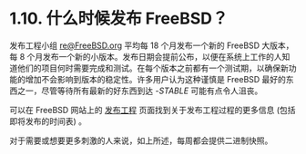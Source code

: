 # 1.10. 什么时候发布 FreeBSD？

发布工程小组 [re@FreeBSD.org](mailto:re@FreeBSD.org) 平均每 18 个月发布一个新的 FreeBSD 大版本，每 8 个月发布一个新的小版本。发布日期会提前公布，以便在系统上工作的人知道他们的项目何时需要完成和测试。在每个版本之前都有一个测试期，以确保新功能的增加不会影响到版本的稳定性。许多用户认为这种谨慎是 FreeBSD 最好的东西之一，尽管等待所有最新的好东西到达 *-STABLE* 可能有点令人沮丧。

可以在 FreeBSD 网站上的 [发布工程](https://www.FreeBSD.org/releng/) 页面找到关于发布工程过程的更多信息 (包括即将发布的时间表) 。

对于需要或想要更多刺激的人来说，如上所述，每周都会提供二进制快照。
